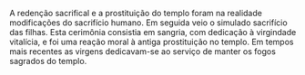 ﻿A redenção sacrifical e a prostituição do templo foram na realidade modificações do sacrifício humano. Em seguida veio o simulado sacrifício das filhas. Esta cerimônia consistia em sangria, com dedicação à virgindade vitalícia, e foi uma reação moral à antiga prostituição no templo. Em tempos mais recentes as virgens dedicavam-se ao serviço de manter os fogos sagrados do templo.